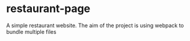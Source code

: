 # restaurant-page
A simple restaurant website. 
The aim of the project is using webpack to bundle multiple files
